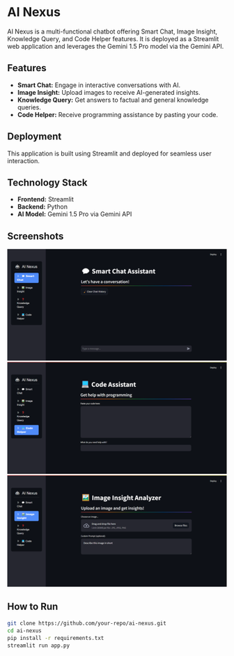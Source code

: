 # AI Nexus

AI Nexus is a multi-functional chatbot offering Smart Chat, Image Insight, Knowledge Query, and Code Helper features. It is deployed as a Streamlit web application and leverages the Gemini 1.5 Pro model via the Gemini API.

## Features
- **Smart Chat:** Engage in interactive conversations with AI.
- **Image Insight:** Upload images to receive AI-generated insights.
- **Knowledge Query:** Get answers to factual and general knowledge queries.
- **Code Helper:** Receive programming assistance by pasting your code.

## Deployment
This application is built using Streamlit and deployed for seamless user interaction.

## Technology Stack
- **Frontend:** Streamlit
- **Backend:** Python
- **AI Model:** Gemini 1.5 Pro via Gemini API

## Screenshots
![Smart Chat](images/image1.png)
![Code Helper](images/image2.png)
![Image Insight](images/image3.png)


## How to Run
```bash
git clone https://github.com/your-repo/ai-nexus.git
cd ai-nexus
pip install -r requirements.txt
streamlit run app.py
